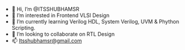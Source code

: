 - 👋 Hi, I’m @ITSSHUBHAMSR
- 👀 I’m interested in Frontend VLSI Design
- 🌱 I’m currently learning Verilog HDL, System Verilog, UVM & Phython Scripting.
- 💞️ I’m looking to collaborate on RTL Design
- 📫 Itsshubhamsr@gmail.com
  

<!---
ITSSHUBHAMSR/ITSSHUBHAMSR is a ✨ special ✨ repository because its `README.md` (this file) appears on your GitHub profile.
You can click the Preview link to take a look at your changes.
--->
